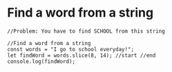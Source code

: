 # Find a word from a string

```text
//Problem: You have to find SCHOOL from this string

//Find a word from a string
const words = "I go to school everyday!";
let findWord = words.slice(8, 14); //start //end
console.log(findWord);
```

